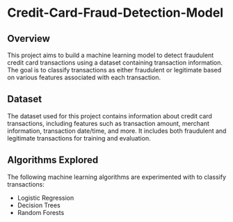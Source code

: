# Credit-Card-Fraud-Detection-Model

## Overview
This project aims to build a machine learning model to detect fraudulent credit card transactions using a dataset containing transaction information. The goal is to classify transactions as either fraudulent or legitimate based on various features associated with each transaction.

## Dataset
The dataset used for this project contains information about credit card transactions, including features such as transaction amount, merchant information, transaction date/time, and more. It includes both fraudulent and legitimate transactions for training and evaluation.

## Algorithms Explored
The following machine learning algorithms are experimented with to classify transactions:
- Logistic Regression
- Decision Trees
- Random Forests
  
